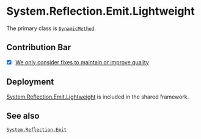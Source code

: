 # System.Reflection.Emit.Lightweight
The primary class is [`DynamicMethod`](https://learn.microsoft.com/dotnet/api/system.reflection.emit.DynamicMethod).

## Contribution Bar
- [x] [We only consider fixes to maintain or improve quality](/src/libraries/README.md#primary-bar)

## Deployment
[System.Reflection.Emit.Lightweight](https://www.nuget.org/packages/System.Reflection.Emit.Lightweight) is included in the shared framework.

## See also
[`System.Reflection.Emit`](../System.Reflection.Emit/README.md)

